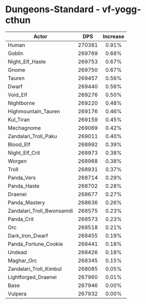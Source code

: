 # Dungeons-Standard - vf-yogg-cthun
| Actor | DPS | Increase |
|---|:---:|:---:|
|Human|270381|0.91%|
|Goblin|269769|0.68%|
|Night_Elf_Haste|269753|0.67%|
|Gnome|269750|0.67%|
|Tauren|269457|0.56%|
|Dwarf|269440|0.56%|
|Void_Elf|269276|0.50%|
|Nightborne|269220|0.48%|
|Highmountain_Tauren|269176|0.46%|
|Kul_Tiran|269159|0.45%|
|Mechagnome|269069|0.42%|
|Zandalari_Troll_Paku|269011|0.40%|
|Blood_Elf|268992|0.39%|
|Night_Elf_Crit|268973|0.38%|
|Worgen|268968|0.38%|
|Troll|268931|0.37%|
|Panda_Vers|268714|0.29%|
|Panda_Haste|268702|0.28%|
|Draenei|268677|0.27%|
|Panda_Mastery|268636|0.26%|
|Zandalari_Troll_Bwonsamdi|268575|0.23%|
|Panda_Crit|268573|0.23%|
|Orc|268518|0.21%|
|Dark_Iron_Dwarf|268455|0.19%|
|Panda_Fortune_Cookie|268441|0.18%|
|Undead|268426|0.18%|
|Maghar_Orc|268345|0.15%|
|Zandalari_Troll_Kimbul|268085|0.05%|
|Lightforged_Draenei|267960|0.01%|
|Base|267946|0.00%|
|Vulpera|267932|0.00%|
